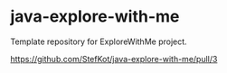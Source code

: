 # java-explore-with-me
Template repository for ExploreWithMe project.

https://github.com/StefKot/java-explore-with-me/pull/3
